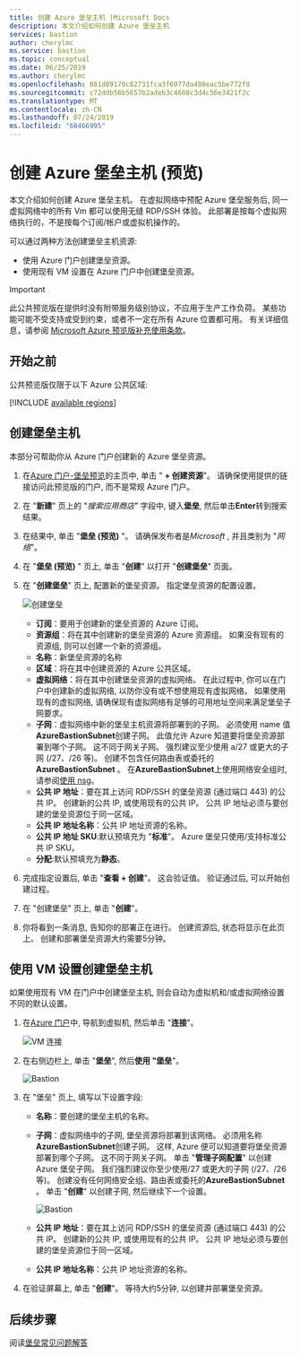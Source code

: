 ```yaml
---
title: 创建 Azure 堡垒主机 |Microsoft Docs
description: 本文介绍如何创建 Azure 堡垒主机
services: bastion
author: cherylmc
ms.service: bastion
ms.topic: conceptual
ms.date: 06/25/2019
ms.author: cherylmc
ms.openlocfilehash: 881d89170c82731fca3f6977da486eac5be772f8
ms.sourcegitcommit: c72ddb56b5657b2adeb3c4608c3d4c56e3421f2c
ms.translationtype: MT
ms.contentlocale: zh-CN
ms.lasthandoff: 07/24/2019
ms.locfileid: "68466995"
---
```

# <a name="create-an-azure-bastion-host-preview"></a>创建 Azure 堡垒主机 (预览)

本文介绍如何创建 Azure 堡垒主机。 在虚拟网络中预配 Azure 堡垒服务后, 同一虚拟网络中的所有 Vm 都可以使用无缝 RDP/SSH 体验。 此部署是按每个虚拟网络执行的，不是按每个订阅/帐户或虚拟机操作的。

可以通过两种方法创建堡垒主机资源:

* 使用 Azure 门户创建堡垒资源。
* 使用现有 VM 设置在 Azure 门户中创建堡垒资源。

> [!IMPORTANT]
> 此公共预览版在提供时没有附带服务级别协议，不应用于生产工作负荷。 某些功能可能不受支持或受到约束，或者不一定在所有 Azure 位置都可用。 有关详细信息，请参阅 [Microsoft Azure 预览版补充使用条款](https://azure.microsoft.com/support/legal/preview-supplemental-terms/)。
>

## <a name="before-you-begin"></a>开始之前

公共预览版仅限于以下 Azure 公共区域:

[!INCLUDE [available regions](../../includes/bastion-regions-include.md)]

## <a name="createhost"></a>创建堡垒主机

本部分可帮助你从 Azure 门户创建新的 Azure 堡垒资源。

1. 在[Azure 门户-堡垒预览](https://aka.ms/BastionHost)的主页中, 单击 " **+ 创建资源**"。 请确保使用提供的链接访问此预览版的门户, 而不是常规 Azure 门户。

1. 在 "**新建**" 页上的 "*搜索应用商店"* 字段中, 键入**堡垒**, 然后单击**Enter**转到搜索结果。

1. 在结果中, 单击 "**堡垒 (预览)** "。 请确保发布者是*Microsoft* , 并且类别为 "*网络*"。

1. 在 "**堡垒 (预览)** " 页上, 单击 "**创建**" 以打开 "**创建堡垒**" 页面。

1. 在 "**创建堡垒**" 页上, 配置新的堡垒资源。 指定堡垒资源的配置设置。

    ![创建堡垒](./media/bastion-create-host-portal/settings.png)

    * **订阅**：要用于创建新的堡垒资源的 Azure 订阅。
    * **资源组**：将在其中创建新的堡垒资源的 Azure 资源组。 如果没有现有的资源组, 则可以创建一个新的资源组。
    * **名称**：新堡垒资源的名称
    * **区域**：将在其中创建资源的 Azure 公共区域。
    * **虚拟网络**：将在其中创建堡垒资源的虚拟网络。 在此过程中, 你可以在门户中创建新的虚拟网络, 以防你没有或不想使用现有虚拟网络。 如果使用现有的虚拟网络, 请确保现有虚拟网络有足够的可用地址空间来满足堡垒子网要求。
    * **子网**：虚拟网络中新的堡垒主机资源将部署到的子网。 必须使用 name 值**AzureBastionSubnet**创建子网。 此值允许 Azure 知道要将堡垒资源部署到哪个子网。 这不同于网关子网。 强烈建议至少使用 a/27 或更大的子网 (/27、/26 等)。 创建不包含任何路由表或委托的**AzureBastionSubnet** 。 在**AzureBastionSubnet**上使用网络安全组时, 请参阅[使用 nsg](bastion-nsg.md)。
    * **公共 IP 地址**：要在其上访问 RDP/SSH 的堡垒资源 (通过端口 443) 的公共 IP。 创建新的公共 IP, 或使用现有的公共 IP。 公共 IP 地址必须与要创建的堡垒资源位于同一区域。
    * **公共 IP 地址名称**：公共 IP 地址资源的名称。
    * **公共 IP 地址 SKU**:默认预填充为 "**标准**"。 Azure 堡垒只使用/支持标准公共 IP SKU。
    * **分配**:默认预填充为**静态**。

1. 完成指定设置后, 单击 "**查看 + 创建**"。 这会验证值。 验证通过后, 可以开始创建过程。
1. 在 "创建堡垒" 页上, 单击 "**创建**"。
1. 你将看到一条消息, 告知你的部署正在进行。 创建资源后, 状态将显示在此页上。 创建和部署堡垒资源大约需要5分钟。

## <a name="createvmset"></a>使用 VM 设置创建堡垒主机

如果使用现有 VM 在门户中创建堡垒主机, 则会自动为虚拟机和/或虚拟网络设置不同的默认设置。

1. 在[Azure 门户](https://aka.ms/BastionHost)中, 导航到虚拟机, 然后单击 "**连接**"。

    ![VM 连接](./media/bastion-create-host-portal/vmsettings.png)

1. 在右侧边栏上, 单击 "**堡垒**", 然后**使用 "堡垒**"。

    ![Bastion](./media/bastion-create-host-portal/vmbastion.png)

1. 在 "堡垒" 页上, 填写以下设置字段:

    * **名称**：要创建的堡垒主机的名称。
    * **子网**：虚拟网络中的子网, 堡垒资源将部署到该网络。 必须用名称**AzureBastionSubnet**创建子网。 这样, Azure 便可以知道要将堡垒资源部署到哪个子网。 这不同于网关子网。 单击 "**管理子网配置**" 以创建 Azure 堡垒子网。 我们强烈建议你至少使用/27 或更大的子网 (/27、/26 等)。 创建没有任何网络安全组、路由表或委托的**AzureBastionSubnet** 。 单击 "**创建**" 以创建子网, 然后继续下一个设置。

      ![Bastion](./media/bastion-create-host-portal/subnet.png)
      
    * **公共 IP 地址**：要在其上访问 RDP/SSH 的堡垒资源 (通过端口 443) 的公共 IP。 创建新的公共 IP, 或使用现有的公共 IP。 公共 IP 地址必须与要创建的堡垒资源位于同一区域。
    * **公共 IP 地址名称**：公共 IP 地址资源的名称。
1. 在验证屏幕上, 单击 "**创建**"。 等待大约5分钟, 以创建并部署堡垒资源。

## <a name="next-steps"></a>后续步骤

阅读[堡垒常见问题解答](bastion-faq.md)
